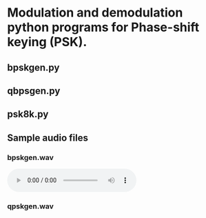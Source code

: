 # Modulation and demodulation python programs for Phase-shift keying (PSK).

## bpskgen.py

## qbpsgen.py

## psk8k.py

## Sample audio files
### bpskgen.wav
<audio controls src="audio/bpskgen.wav"></audio>
### qpskgen.wav
